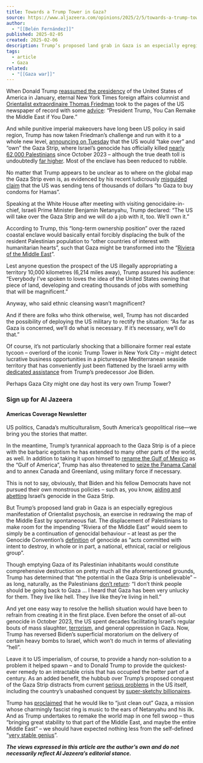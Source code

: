 ```yaml
---
title: Towards a Trump Tower in Gaza?
source: https://www.aljazeera.com/opinions/2025/2/5/towards-a-trump-tower-in-gaza
author:
  - "[[Belén Fernández]]"
published: 2025-02-05
created: 2025-02-06
description: Trump’s proposed land grab in Gaza is an especially egregious manifestation of Orientalist psychosis.
tags:
  - article
  - Gaza
related:
  - "[[Gaza war]]"
---
```

When Donald Trump [reassumed the presidency](https://www.aljazeera.com/opinions/2025/1/21/trump-on-mars) of the United States of America in January, eternal New York Times foreign affairs columnist and [Orientalist extraordinaire Thomas Friedman](https://www.aljazeera.com/opinions/2024/2/17/thomas-friedman-dehumanisation-par-excellence-amid-a-genocide) took to the pages of the US newspaper of record with some [advice](https://www.nytimes.com/2025/01/21/opinion/trump-middle-east.html): “President Trump, You Can Remake the Middle East if You Dare.”

And while punitive imperial makeovers have long been US policy in said region, Trump has now taken Friedman’s challenge and run with it to a whole new level, [announcing on Tuesday](https://www.aljazeera.com/news/2025/2/5/trump-says-us-will-take-over-and-own-gaza-in-redevelopment-plan) that the US would “take over” and “own” the Gaza Strip, where Israel’s genocide has officially killed [nearly 62,000 Palestinians](https://www.aljazeera.com/news/2025/2/3/gaza-death-toll-rises-close-to-62000-as-missing-added) since October 2023 – although the true death toll is undoubtedly [far higher](https://www.aljazeera.com/news/2024/7/8/gaza-toll-could-exceed-186000-lancet-study-says). Most of the enclave has been reduced to rubble.

No matter that Trump appears to be unclear as to where on the global map the Gaza Strip even is, as evidenced by his recent ludicrously [misguided claim](https://www.aljazeera.com/news/2025/1/30/is-the-us-sending-50m-in-condoms-to-gaza-as-trump-claims) that the US was sending tens of thousands of dollars “to Gaza to buy condoms for Hamas”.

Speaking at the White House after meeting with visiting genocidaire-in-chief, Israeli Prime Minister Benjamin Netanyahu, Trump declared: “The US will take over the Gaza Strip and we will do a job with it, too. We’ll own it.”

According to Trump, this “long-term ownership position” over the razed coastal enclave would basically entail forcibly displacing the bulk of the resident Palestinian population to “other countries of interest with humanitarian hearts”, such that Gaza might be transformed into the “[Riviera of the Middle East](https://www.aljazeera.com/news/2025/2/5/world-reaction-to-trumps-comments-on-ethnic-cleansing-in-gaza)”.

Lest anyone question the prospect of the US illegally appropriating a territory 10,000 kilometres (6,214 miles away), Trump assured his audience: “Everybody I’ve spoken to loves the idea of the United States owning that piece of land, developing and creating thousands of jobs with something that will be magnificent.”

Anyway, who said ethnic cleansing wasn’t magnificent?

And if there are folks who think otherwise, well, Trump has not discarded the possibility of deploying the US military to rectify the situation: “As far as Gaza is concerned, we’ll do what is necessary. If it’s necessary, we’ll do that.”

Of course, it’s not particularly shocking that a billionaire former real estate tycoon – overlord of the iconic Trump Tower in New York City – might detect lucrative business opportunities in a picturesque Mediterranean seaside territory that has conveniently just been flattened by the Israeli army with [dedicated assistance](https://www.aljazeera.com/opinions/2024/5/9/give-or-take-a-few-bombs-us-complicity-in-genocide-remains-ironclad) from Trump’s predecessor Joe Biden.

Perhaps Gaza City might one day host its very own Trump Tower?

### Sign up for Al Jazeera

#### Americas Coverage Newsletter

US politics, Canada’s multiculturalism, South America’s geopolitical rise—we bring you the stories that matter.

In the meantime, Trump’s tyrannical approach to the Gaza Strip is of a piece with the barbaric egotism he has extended to many other parts of the world, as well. In addition to taking it upon himself to [rename the Gulf of Mexico](https://www.aljazeera.com/opinions/2025/1/16/trump-versus-the-gulf-of-mexico) as the “Gulf of America”, Trump has also threatened to [seize the Panama Canal](https://www.aljazeera.com/opinions/2025/1/2/donald-trump-and-the-great-panama-canal-tantrum) and to annex Canada and Greenland, using military force if necessary.

This is not to say, obviously, that Biden and his fellow Democrats have not pursued their own monstrous policies – such as, you know, [aiding and abetting](https://www.aljazeera.com/opinions/2024/11/12/biden-maybe-wants-israel-to-stop-using-us-bulldozers-for-ethnic-cleansing) Israel’s genocide in the Gaza Strip.

But Trump’s proposed land grab in Gaza is an especially egregious manifestation of Orientalist psychosis, an exercise in redrawing the map of the Middle East by spontaneous fiat. The displacement of Palestinians to make room for the impending “Riviera of the Middle East” would seem to simply be a continuation of genocidal behaviour – at least as per the Genocide Convention’s [definition](https://www.un.org/en/genocideprevention/documents/atrocity-crimes/Doc.1_Convention%2520on%2520the%2520Prevention%2520and%2520Punishment%2520of%2520the%2520Crime%2520of%2520Genocide.pdf) of genocide as “acts committed with intent to destroy, in whole or in part, a national, ethnical, racial or religious group”.

Though emptying Gaza of its Palestinian inhabitants would constitute comprehensive destruction on pretty much all the aforementioned grounds, Trump has determined that “the potential in the Gaza Strip is unbelievable” – as long, naturally, as the Palestinians [don’t return](https://edition.cnn.com/2025/02/04/politics/netanyahu-trump-white-house-meeting/index.html): “I don’t think people should be going back to Gaza … I heard that Gaza has been very unlucky for them. They live like hell. They live like they’re living in hell.”

And yet one easy way to resolve the hellish situation would have been to refrain from creating it in the first place. Even before the onset of all-out genocide in October 2023, the US spent decades facilitating Israel’s regular bouts of mass slaughter, [terrorism](https://www.aljazeera.com/opinions/2022/8/12/israel-normalising-terror-one-dawn-at-a-time), and general oppression in Gaza. Now, Trump has reversed Biden’s superficial moratorium on the delivery of certain heavy bombs to Israel, which won’t do much in terms of alleviating “hell”.

Leave it to US imperialism, of course, to provide a handy non-solution to a problem it helped spawn – and to Donald Trump to provide the quickest-ever remedy to an intractable crisis that has occupied the better part of a century. As an added benefit, the hubbub over Trump’s proposed conquest of the Gaza Strip distracts from current [serious problems](https://www.aljazeera.com/economy/2025/2/4/elon-musk-accused-of-coup-running-shadow-govt-as-doge-tightens-grip) in the US itself, including the country’s unabashed conquest by [super-sketchy billionaires](https://www.aljazeera.com/opinions/2022/4/27/elon-musks-44-billion-dollar-twittocracy).

Trump has [proclaimed](https://edition.cnn.com/2025/02/04/politics/netanyahu-trump-white-house-meeting/index.html) that he would like to “just clean out” Gaza, a mission whose charmingly fascist ring is music to the ears of Netanyahu and his ilk. And as Trump undertakes to remake the world map in one fell swoop – thus “bringing great stability to that part of the Middle East, and maybe the entire Middle East” – we should have expected nothing less from the self-defined “[very stable genius](https://www.aljazeera.com/videos/2018/1/7/fire-and-fury-donald-trump-tweets-he-is-a-very-stable-genius)”.

***The views expressed in this article are the author’s own and do not necessarily reflect Al Jazeera’s editorial stance.***